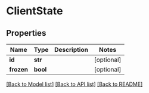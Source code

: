 # ClientState

## Properties
Name | Type | Description | Notes
------------ | ------------- | ------------- | -------------
**id** | **str** |  | [optional] 
**frozen** | **bool** |  | [optional] 

[[Back to Model list]](../README.md#documentation-for-models) [[Back to API list]](../README.md#documentation-for-api-endpoints) [[Back to README]](../README.md)


